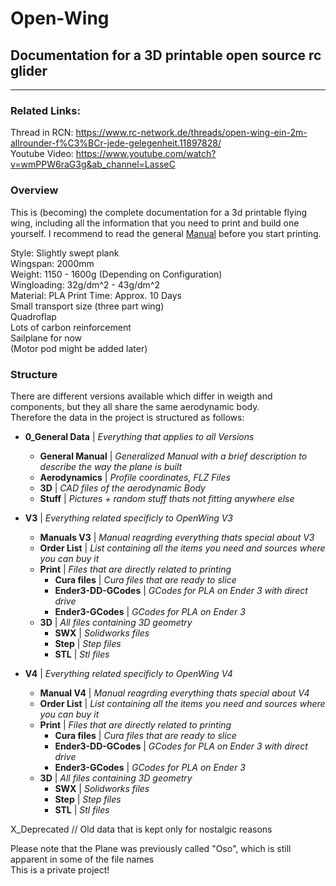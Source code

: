 # Open-Wing
## Documentation for a 3D printable open source rc glider
-----------------------------------------------------------------------------------------------------------
### Related Links:  
Thread in RCN: https://www.rc-network.de/threads/open-wing-ein-2m-allrounder-f%C3%BCr-jede-gelegenheit.11897828/  
Youtube Video: https://www.youtube.com/watch?v=wmPPW6raG3g&ab_channel=LasseC


### Overview
This is (becoming) the complete documentation for a 3d printable flying wing, including all the information that you need to print and build one yourself.
I recommend to read the general [Manual]('0_General%20Data/General%20Manual.md') before you start printing.

Style: Slightly swept plank  
Wingspan: 2000mm  
Weight: 1150 - 1600g (Depending on Configuration)  
Wingloading: 32g/dm^2 - 43g/dm^2  
Material: PLA
Print Time: Approx. 10 Days  
Small transport size (three part wing)  
Quadroflap  
Lots of carbon reinforcement  
Sailplane for now  
(Motor pod might be added later)  


### Structure
There are different versions available which differ in weigth and components, but they all share the same aerodynamic body.  
Therefore the data in the project is structured as follows:  

- **0_General Data** | *Everything that applies to all Versions*
  - **General Manual** | *Generalized Manual with a brief description to describe the way the plane is built*
  - **Aerodynamics** | *Profile coordinates, FLZ Files*
  - **3D** | *CAD files of the aerodynamic Body*
  - **Stuff** | *Pictures + random stuff thats not fitting anywhere else*

- **V3** | *Everything related specificly to OpenWing V3*
  - **Manuals V3** | *Manual reagrding everything thats special about V3*
  - **Order List** | *List containing all the items you need and sources where you can buy it*
  - **Print** | *Files that are directly related to printing*
    - **Cura files** | *Cura files that are ready to slice*
    - **Ender3-DD-GCodes** | *GCodes for PLA on Ender 3 with direct drive*
    - **Ender3-GCodes** | *GCodes for PLA on Ender 3*
  - **3D** | *All files containing 3D geometry*
    - **SWX** | *Solidworks files*
    - **Step** | *Step files*
    - **STL** | *Stl files*
 
- **V4** | *Everything related specificly to OpenWing V4*
  - **Manual V4** | *Manual reagrding everything thats special about V4*
  - **Order List** | *List containing all the items you need and sources where you can buy it*
  - **Print** | *Files that are directly related to printing*
    - **Cura files** | *Cura files that are ready to slice*
    - **Ender3-DD-GCodes** | *GCodes for PLA on Ender 3 with direct drive*
    - **Ender3-GCodes** | *GCodes for PLA on Ender 3*
  - **3D** | *All files containing 3D geometry*
    - **SWX** | *Solidworks files*
    - **Step** | *Step files*
    - **STL** | *Stl files*

X_Deprecated // Old data that is kept only for nostalgic reasons



Please note that the Plane was previously called "Oso", which is still apparent in some of the file names  
This is a private project!



